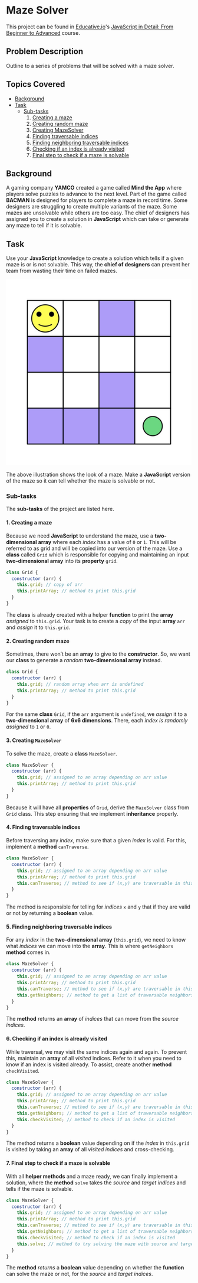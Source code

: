 # Maze Solver

This project can be found in [Educative.io](https://www.educative.io/)'s [JavaScript in Detail: From Beginner to Advanced](https://www.educative.io/courses/javascript-in-detail-from-beginner-to-advanced) course.


## Problem Description
Outline to a series of problems that will be solved with a maze solver.


## Topics Covered
- [Background](#background)
- [Task](#task)
  - [Sub-tasks](#sub-tasks)
    1. [Creating a maze](#1-creating-a-maze)
    2. [Creating random maze](#2-creating-random-maze)
    3. [Creating MazeSolver](#3-creating-mazesolver)
    4. [Finding traversable indices](#4-finding-traversable-indices)
    5. [Finding neighboring traversable indices](#5-finding-neighboring-traversable-indices)
    6. [Checking if an index is already visited](#6-checking-if-an-index-is-already-visited)
    7. [Final step to check if a maze is solvable](#7-final-step-to-check-if-a-maze-is-solvable)


## Background
A gaming company **YAMCO** created a game called **Mind the App** where players solve puzzles to advance to the next level. Part of the game called **BACMAN** is designed for players to complete a maze in record time. Some designers are struggling to create multiple variants of the maze. Some mazes are unsolvable while others are too easy. The chief of designers has assigned you to create a solution in **JavaScript** which can take or generate any maze to tell if it is solvable.


## Task
Use your **JavaScript** knowledge to create a solution which tells if a given maze is or is not solvable. This way, the **chief of designers** can prevent her team from wasting their time on failed mazes.

![How people are connected with one another](./assets/task.jpg "How people are connected with one another")

The above illustration shows the look of a maze. Make a **JavaScript** version of the maze so it can tell whether the maze is solvable or not.


### Sub-tasks
The **sub-tasks** of the project are listed here.


#### 1. Creating a maze
Because we need **JavaScript** to understand the maze, use a **two-dimensional array** where each *index* has a value of `0` or `1`. This will be referred to as grid and will be copied into our version of the maze. Use a **class** called `Grid` which is responsible for copying and maintaining an input **two-dimensional array** into its **property** `grid`.

```javascript
class Grid {
  constructor (arr) {
    this.grid; // copy of arr
    this.printArray; // method to print this.grid
  }
}
```

The **class** is already created with a helper **function** to print the **array** *assigned* to `this.grid`. Your task is to create a *copy* of the input **array** `arr` and *assign* it to `this.grid`.


#### 2. Creating random maze
Sometimes, there won’t be an **array** to give to the **constructor**. So, we want our **class** to generate a *random* **two-dimensional array** instead.

```javascript
class Grid {
  constructor (arr) {
    this.grid; // random array when arr is undefined
    this.printArray; // method to print this.grid
  }
}
```

For the same **class** `Grid`, if the `arr` argument is `undefined`, we *assign* it to a **two-dimensional array** of **6x6 dimensions**. There, each *index is randomly assigned* to `1` or `0`.


#### 3. Creating `MazeSolver`
To solve the maze, create a **class** `MazeSolver`.

```javascript
class MazeSolver {
  constructor (arr) {
    this.grid; // assigned to an array depending on arr value
    this.printArray; // method to print this.grid
  }
}
```

Because it will have all **properties** of `Grid`, derive the `MazeSolver` class from `Grid` class. This step ensuring that we implement **inheritance** properly.


#### 4. Finding traversable indices
Before traversing any *index*, make sure that a given *index* is valid. For this, implement a **method** `canTraverse`.

```javascript
class MazeSolver {
  constructor (arr) {
    this.grid; // assigned to an array depending on arr value
    this.printArray; // method to print this.grid
    this.canTraverse; // method to see if (x,y) are traversable in this.grid
  }
}
```

The method is responsible for telling for *indices* `x` and `y` that if they are valid or not by returning a **boolean** value.


#### 5. Finding neighboring traversable indices
For any *index* in the **two-dimensional array** (`this.grid`), we need to know what *indices* we can move into the **array**. This is where `getNeighbors` **method** comes in.

```javascript
class MazeSolver {
  constructor (arr) {
    this.grid; // assigned to an array depending on arr value
    this.printArray; // method to print this.grid
    this.canTraverse; // method to see if (x,y) are traversable in this.grid
    this.getNeighbors; // method to get a list of traversable neighbors
  }
}
```

The **method** returns an **array** of *indices* that can move from the *source indices*.


#### 6. Checking if an index is already visited
While traversal, we may visit the same indices again and again. To prevent this, maintain an **array** of all *visited* indices. Refer to it when you need to know if an index is visited already. To assist, create another **method** `checkVisited`.

```javascript
class MazeSolver {
  constructor (arr) {
    this.grid; // assigned to an array depending on arr value
    this.printArray; // method to print this.grid
    this.canTraverse; // method to see if (x,y) are traversable in this.grid
    this.getNeighbors; // method to get a list of traversable neighbors
    this.checkVisited; // method to check if an index is visited
  }
}
```

The method returns a **boolean** value depending on if the *index* in `this.grid` is visited by taking an **array** of all *visited indices* and cross-checking.


#### 7. Final step to check if a maze is solvable
With all **helper methods** and a maze ready, we can finally implement a solution, where the **method** `solve` takes the *source* and *target* *indices* and tells if the maze is solvable.

```javascript
class MazeSolver {
  constructor (arr) {
    this.grid; // assigned to an array depending on arr value
    this.printArray; // method to print this.grid
    this.canTraverse; // method to see if (x,y) are traversable in this.grid
    this.getNeighbors; // method to get a list of traversable neighbors
    this.checkVisited; // method to check if an index is visited
    this.solve; // method to try solving the maze with source and target indices
  }
}
```

The **method** *returns* a **boolean** value depending on whether the **function** can solve the maze or not, for the *source* and *target* *indices*.
